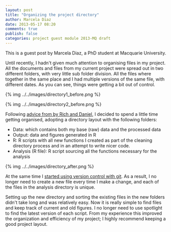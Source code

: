 ```yaml
---
layout: post
title: "Organizing the project directory"
author: Marcela Diaz
date: 2013-05-17 08:20
comments: true
publish: false
categories: project guest module 2013-MQ draft
---
```


This is a guest post by Marcela Diaz, a PhD student at Macquarie University. 

Until recently, I hadn't given much attention to organising files in my project. All the documents and files from my current project were spread out in two different folders, with very little sub folder division. All the files where together in the same place and I had multiple versions of the same file, with different dates. As you can see, things were getting a bit out of control.

<!--more -->
{% img ../../images/directory1_before.png %}

{% img ../../images/directory2_before.png %}

Following [advice from by Rich and Daniel](../2013-04-05-projects/), I decided to spend a little time getting organised, adopting a directory layout with the following folders:

- Data: which contains both my base (raw) data and the processed data 
- Output: data and figures generated in R
- R: R scripts with all new functions I created as part of the cleaning directory process and in an attempt to write nicer code. 
- Analysis (R file): R script sourcing all the functions necessary for the analysis 

{% img ../../images/directory_after.png %}

At the same time I [started using version control with git](../../git). As a result, I no longer need to create a new file every time I make a change, and each of the files in the analysis directory is unique.

Setting up the new directory and sorting the existing files in the new folders didn't take long and was relatively easy. Now it is really simple to find files and keep track of current and old figures. I no longer need to use spotlight to find the latest version of each script. From my experience this improved the organization and efficiency of my project; I  highly recommend keeping a good project layout. 
